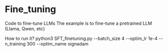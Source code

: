 # Fine_tuning
Code to fine-tune LLMs
The example is to fine-tune a pretrained LLM (Llama, Qwen, etc)

How to run it?
python3 SFT_finetuning.py --batch_size 4 --optim_lr 1e-4 --n_training 300 --optim_name signadam
